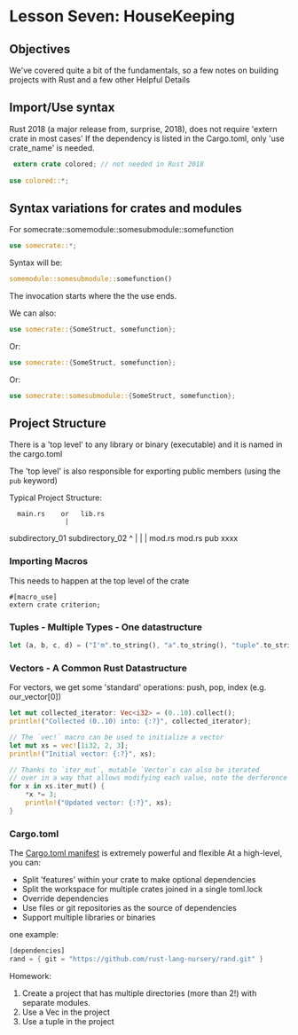 # Lesson Seven: HouseKeeping 

## Objectives 

We've covered quite a bit of the fundamentals, so a few notes on building projects with Rust and a few other Helpful Details
## Import/Use syntax

Rust 2018 (a major release from, surprise, 2018), does not require 'extern crate in most cases' If the dependency is 
listed in the Cargo.toml, only 'use crate_name' is needed.

```rust
 extern crate colored; // not needed in Rust 2018
    
use colored::*;
``` 

## Syntax variations for crates and modules

For  somecrate::somemodule::somesubmodule::somefunction

```rust
use somecrate::*;
```
Syntax will be:

```rust
somemodule::somesubmodule::somefunction()
```

The invocation starts where the the use ends.

We can also: 

```rust
use somecrate::{SomeStruct, somefunction};
```

Or:
```rust
use somecrate::{SomeStruct, somefunction};
```

Or:
```rust
use somecrate::somesubmodule::{SomeStruct, somefunction};
```

## Project Structure

There is a 'top level' to any library or binary (executable)
and it is named in the cargo.toml

The 'top level' is also responsible for exporting public members (using the ```pub``` keyword)

Typical Project Structure:


      main.rs    or   lib.rs               
                  |      
  subdirectory_01  subdirectory_02         ^
         |              |                  |
       mod.rs         mod.rs            pub xxxx


### Importing Macros

This needs to happen at the top level of the crate
```
#[macro_use]
extern crate criterion;
```

### Tuples - Multiple Types - One datastructure

```rust
let (a, b, c, d) = ("I'm".to_string(), "a".to_string(), "tuple".to_string(), 32);
```

### Vectors - A Common Rust Datastructure 

For vectors, we get some 'standard' operations: push, pop, index (e.g. our_vector[0])

```rust
let mut collected_iterator: Vec<i32> = (0..10).collect();
println!("Collected (0..10) into: {:?}", collected_iterator);

// The `vec!` macro can be used to initialize a vector
let mut xs = vec![1i32, 2, 3];
println!("Initial vector: {:?}", xs);

// Thanks to `iter_mut`, mutable `Vector`s can also be iterated
// over in a way that allows modifying each value, note the derference operator
for x in xs.iter_mut() {
    *x *= 3;
    println!("Updated vector: {:?}", xs);
}
```
### Cargo.toml 

The [Cargo.toml manifest](https://doc.rust-lang.org/cargo/reference/manifest.html) is extremely powerful and flexible
At a high-level, you can:
- Split 'features' within your crate to make optional dependencies
- Split the workspace for multiple crates joined in a single toml.lock
- Override dependencies
- Use files or git repositories as the source of dependencies
- Support multiple libraries or binaries

one example:

```rust
[dependencies]
rand = { git = "https://github.com/rust-lang-nursery/rand.git" }
```

Homework:

1) Create a project that has multiple directories (more than 2!) with separate modules.
2) Use a Vec in the project
3) Use a tuple in the project




